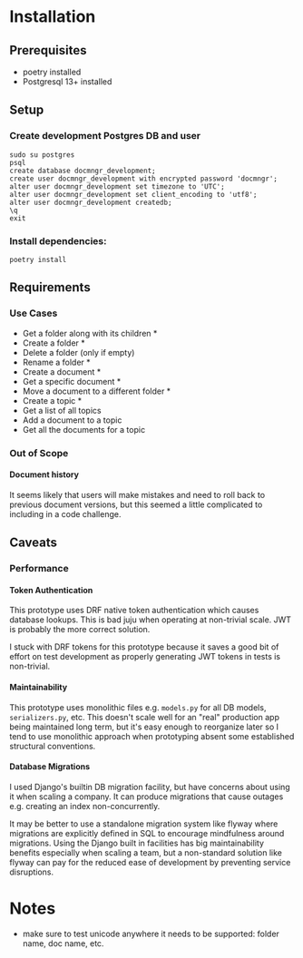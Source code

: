 # Installation

## Prerequisites
- poetry installed
- Postgresql 13+ installed

## Setup

### Create development Postgres DB and user
```
sudo su postgres
psql
create database docmngr_development;
create user docmngr_development with encrypted password 'docmngr';
alter user docmngr_development set timezone to 'UTC';
alter user docmngr_development set client_encoding to 'utf8';
alter user docmngr_development createdb;
\q
exit
```

### Install dependencies:
```
poetry install
```

## Requirements
### Use Cases
- Get a folder along with its children *
- Create a folder *
- Delete a folder (only if empty)
- Rename a folder *
- Create a document *
- Get a specific document *
- Move a document to a different folder *
- Create a topic *
- Get a list of all topics
- Add a document to a topic
- Get all the documents for a topic

### Out of Scope
#### Document history
It seems likely that users will make mistakes and need to roll back to previous document versions,
but this seemed a little complicated to including in a code challenge.

## Caveats

### Performance
#### Token Authentication
This prototype uses DRF native token authentication which causes database lookups. This is bad juju when operating at non-trivial scale. JWT is probably the more correct solution.

I stuck with DRF tokens for this prototype because it saves a good bit of effort on test development as properly generating JWT tokens in tests is non-trivial.

#### Maintainability
This prototype uses monolithic files e.g. `models.py` for all DB models, `serializers.py`, etc. This doesn't scale well for an "real" production app being maintained long term, but it's easy enough to reorganize later so I tend to use monolithic approach when prototyping absent some established structural conventions.

#### Database Migrations
I used Django's builtin DB migration facility, but have concerns about using it when scaling a company. It can produce migrations that cause outages e.g. creating an index non-concurrently. 

It may be better to use a standalone migration system like flyway where migrations are explicitly defined in SQL to encourage mindfulness around migrations. Using the Django built in facilities has big maintainability benefits especially when scaling a team, but a non-standard solution like flyway can pay for the reduced ease of development by preventing service disruptions.

# Notes
- make sure to test unicode anywhere it needs to be supported: folder name, doc name, etc.

